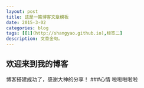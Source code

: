 ```yaml
---
layout: post
title: 这是一篇博客文章模板
date: 2015-3-02
categories: blog
tags: [[1](http://shangyao.github.io),标签二]
description: 文章金句。
---
```


## 欢迎来到我的博客
博客搭建成功了，感谢大神的分享！
###心情
啦啦啦啦啦












